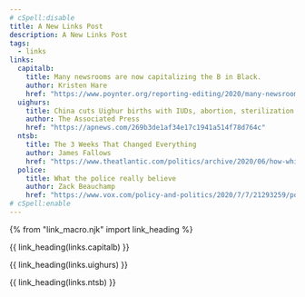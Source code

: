 ```yaml
---
# cSpell:disable
title: A New Links Post
description: A New Links Post
tags:
  - links
links:
  capitalb:
    title: Many newsrooms are now capitalizing the B in Black.
    author: Kristen Hare
    href: "https://www.poynter.org/reporting-editing/2020/many-newsrooms-are-now-capitalizing-the-b-in-black-here-are-some-of-the-people-who-made-that-happen/"
  uighurs:
    title: China cuts Uighur births with IUDs, abortion, sterilization
    author: The Associated Press
    href: "https://apnews.com/269b3de1af34e17c1941a514f78d764c"
  ntsb:
    title: The 3 Weeks That Changed Everything
    author: James Fallows
    href: "https://www.theatlantic.com/politics/archive/2020/06/how-white-house-coronavirus-response-went-wrong/613591/"
  police:
    title: What the police really believe
    author: Zack Beauchamp
    href: "https://www.vox.com/policy-and-politics/2020/7/7/21293259/police-racism-violence-ideology-george-floyd"
# cSpell:enable
---
```


{% from "link_macro.njk" import link_heading %}

{{ link_heading(links.capitalb) }}

{{ link_heading(links.uighurs) }}

{{ link_heading(links.ntsb) }}
